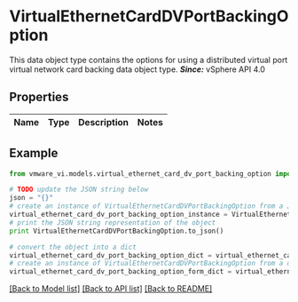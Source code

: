 # VirtualEthernetCardDVPortBackingOption

This data object type contains the options for using a distributed virtual port virtual network card backing data object type.  ***Since:*** vSphere API 4.0 

## Properties
Name | Type | Description | Notes
------------ | ------------- | ------------- | -------------

## Example

```python
from vmware_vi.models.virtual_ethernet_card_dv_port_backing_option import VirtualEthernetCardDVPortBackingOption

# TODO update the JSON string below
json = "{}"
# create an instance of VirtualEthernetCardDVPortBackingOption from a JSON string
virtual_ethernet_card_dv_port_backing_option_instance = VirtualEthernetCardDVPortBackingOption.from_json(json)
# print the JSON string representation of the object
print VirtualEthernetCardDVPortBackingOption.to_json()

# convert the object into a dict
virtual_ethernet_card_dv_port_backing_option_dict = virtual_ethernet_card_dv_port_backing_option_instance.to_dict()
# create an instance of VirtualEthernetCardDVPortBackingOption from a dict
virtual_ethernet_card_dv_port_backing_option_form_dict = virtual_ethernet_card_dv_port_backing_option.from_dict(virtual_ethernet_card_dv_port_backing_option_dict)
```
[[Back to Model list]](../README.md#documentation-for-models) [[Back to API list]](../README.md#documentation-for-api-endpoints) [[Back to README]](../README.md)


